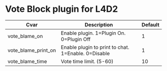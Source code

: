 # Vote Block plugin for L4D2
Cvar | Description | Default
---|---|---
vote_blame_on | Enable plugin. 1=Plugin On. 0=Plugin Off | 1
vote_blame_print_on | Enable plugin to print to chat. 1=Enable. 0=Disable | 1
vote_blame_time | Vote time limit. (5-60) | 10

